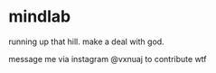 # mindlab
running up that hill. make a deal with god.

message me via instagram @vxnuaj to contribute
wtf